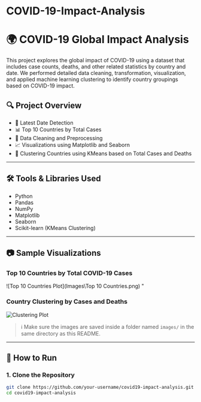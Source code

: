 # COVID-19-Impact-Analysis
# 🌍 COVID-19 Global Impact Analysis

This project explores the global impact of COVID-19 using a dataset that includes case counts, deaths, and other related statistics by country and date. We performed detailed data cleaning, transformation, visualization, and applied machine learning clustering to identify country groupings based on COVID-19 impact.

## 🔍 Project Overview

- 📅 Latest Date Detection
- 📊 Top 10 Countries by Total Cases
- 🧼 Data Cleaning and Preprocessing
- 📈 Visualizations using Matplotlib and Seaborn
- 🤖 Clustering Countries using KMeans based on Total Cases and Deaths

---

## 🛠️ Tools & Libraries Used

- Python
- Pandas
- NumPy
- Matplotlib
- Seaborn
- Scikit-learn (KMeans Clustering)

---

## 📷 Sample Visualizations

### Top 10 Countries by Total COVID-19 Cases

![Top 10 Countries Plot](Images\Top 10 Countries.png)
"

### Country Clustering by Cases and Deaths

![Clustering Plot](images/clustering.png)

> ℹ️ Make sure the images are saved inside a folder named `images/` in the same directory as this README.

---

## 🧪 How to Run

### 1. Clone the Repository

```bash
git clone https://github.com/your-username/covid19-impact-analysis.git
cd covid19-impact-analysis
